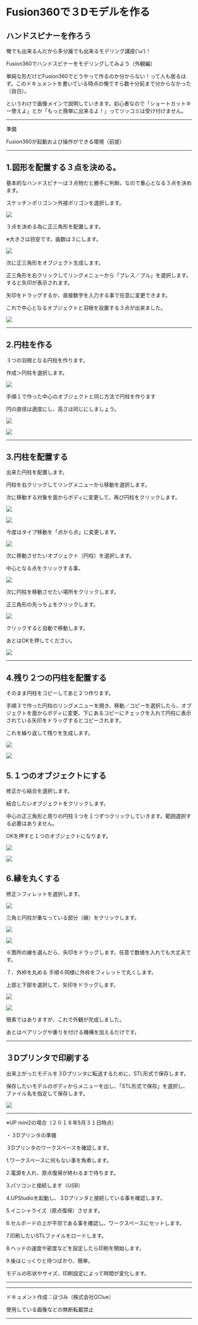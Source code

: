# Fusion360で３Dモデルを作る

## ハンドスピナーを作ろう

俺でも出来るんだから多分誰でも出来るモデリング講座(’ω’)！

Fusion360でハンドスピナーをモデリングしてみよう（外観編）

単純な形だけどFusion360でどうやって作るのか分からない！って人も居るはず。このドキュメントを書いている時点の俺ですら数十分前まで分からなかった（自白）。

というわけで画像メインで説明していきます。初心者なので「ショートカットキー使えよ」とか「もっと簡単に出来るよ！」ってツッコミは受け付けません。

<hr>

準備

Fusion360が起動および操作ができる環境（前提）

<hr>

## 1.図形を配置する３点を決める。

基本的なハンドスピナーは３点物だと勝手に判断。なので重心となる３点を決めます。

スケッチ＞ポリゴン＞外接ポリゴンを選択します。

![](./images/hs_01.jpg)

３点を決める為に正三角形を配置します。

※大きさは目安です。画数は３にします。

![](./images/hs_02.jpg)

次に正三角形をオブジェクト生成します。

正三角形を右クリックしてリングメニューから「プレス／プル」を選択します。すると矢印が表示されます。

矢印をドラッグするか、直接数字を入力する事で任意に変更できます。

これで中心となるオブジェクトと羽根を設置する３点が出来ました。 

![](./images/hs_03.jpg)

<hr>

## 2.円柱を作る

３つの羽根となる円柱を作ります。

作成＞円柱を選択します。

![](./images/hs_04.jpg)

手順１で作った中心のオブジェクトと同じ方法で円柱を作ります

円の直径は適度にし、高さは同じにしましょう。

![](./images/hs_05.jpg)

![](./images/hs_06.jpg)

<hr>

## 3.円柱を配置する

出来た円柱を配置します。

円柱を右クリックしてリングメニューから移動を選択します。

次に移動する対象を面からボディに変更して、再び円柱をクリックします。

![](./images/hs_07.jpg)

![](./images/hs_08.jpg)

今度はタイプ移動を「点から点」に変更します。

![](./images/hs_09.jpg)

次に移動させたいオブジェクト（円柱）を選択します。

中心となる点をクリックする事。

![](./images/hs_10.jpg)

次に円柱を移動させたい場所をクリックします。

正三角形の先っちょをクリックします。

![](./images/hs_11.jpg)

クリックすると自動で移動します。

あとはOKを押してください。

![](./images/hs_12.jpg)

<hr>

## 4.残り２つの円柱を配置する

そのまま円柱をコピーしてあと２つ作ります。

手順３で作った円柱のリングメニューを開き、移動／コピーを選択したら、オブジェクトを面からボディに変更、下にあるコピーにチェックを入れて円柱に表示されている矢印をドラッグするとコピーされます。

これを繰り返して残りを生成します。

![](./images/hs_13.jpg)

![](./images/hs_14.jpg)

## 5.１つのオブジェクトにする

修正から結合を選択します。

結合したいオブジェクトをクリックします。

中心の正三角形と周りの円柱３つを１つずつクリックしていきます。範囲選択する必要はありません。

OKを押すと１つのオブジェクトになります。

![](./images/hs_15.jpg)

![](./images/hs_16.jpg)

## 6.縁を丸くする

修正＞フィレットを選択します。

![](./images/hs_17.jpg)

三角と円柱が重なっている部分（線）をクリックします。

![](./images/hs_18.jpg)

![](./images/hs_19.jpg)

６箇所の線を選んだら、矢印をドラッグします。任意で数値を入れても大丈夫です。


７、外枠を丸める
手順６同様に外枠をフィレットで丸くします。

 上部と下部を選択して、矢印をドラッグします。

![](./images/hs_20.jpg)

![](./images/hs_21.jpg)

簡素ではありますが、これで外観が完成しました。

あとはベアリングや重りを付ける機構を加えるだけです。

<hr>

## ３Dプリンタで印刷する

出来上がったモデルを３Dプリンタに転送するために、STL形式で保存します。

保存したいモデルのボディからメニューを出し、「STL形式で保存」を選択し、ファイル名を指定して保存します。

![](./images/hs_22.jpg)

<hr>

※UP mini2の場合（２０１８年5月３１日時点）

・３Dプリンタの準備

３Dプリンタのワークスペースを確認します。

1.ワークスペースに何もない事を角煮します。

2.電源を入れ、原点復帰が終わるまで待ちます。

3.パソコンと接続します（USB）

4.UPStudioを起動し、３Dプリンタと接続している事を確認します。

5.イニシャライズ（原点復帰）させます。

6.セルボードの上が平坦である事を確認し、ワークスペースにセットします。

7.印刷したいSTLファイルをロードします。

8.ヘッドの速度や密度などを設定したら印刷を開始します。

9.後はじっくりと待つばかり、簡単。

モデルの形状やサイズ、印刷設定によって時間が変化します。

<hr>




<hr>

ドキュメント作成：ほづみ（株式会社GClue）

使用している画像などの無断転載禁止

<hr>





